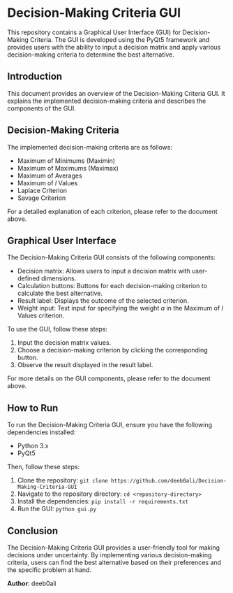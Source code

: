 # Decision-Making Criteria GUI

This repository contains a Graphical User Interface (GUI) for Decision-Making Criteria. The GUI is developed using the PyQt5 framework and provides users with the ability to input a decision matrix and apply various decision-making criteria to determine the best alternative.

## Introduction

This document provides an overview of the Decision-Making Criteria GUI. It explains the implemented decision-making criteria and describes the components of the GUI.

## Decision-Making Criteria

The implemented decision-making criteria are as follows:

- Maximum of Minimums (Maximin)
- Maximum of Maximums (Maximax)
- Maximum of Averages
- Maximum of *l* Values
- Laplace Criterion
- Savage Criterion

For a detailed explanation of each criterion, please refer to the document above.

## Graphical User Interface

The Decision-Making Criteria GUI consists of the following components:

- Decision matrix: Allows users to input a decision matrix with user-defined dimensions.
- Calculation buttons: Buttons for each decision-making criterion to calculate the best alternative.
- Result label: Displays the outcome of the selected criterion.
- Weight input: Text input for specifying the weight *a* in the Maximum of *l* Values criterion.

To use the GUI, follow these steps:

1. Input the decision matrix values.
2. Choose a decision-making criterion by clicking the corresponding button.
3. Observe the result displayed in the result label.

For more details on the GUI components, please refer to the document above.

## How to Run

To run the Decision-Making Criteria GUI, ensure you have the following dependencies installed:

- Python 3.x
- PyQt5

Then, follow these steps:

1. Clone the repository: `git clone https://github.com/deeb0ali/Decision-Making-Criteria-GUI`
2. Navigate to the repository directory: `cd <repository-directory>`
3. Install the dependencies: `pip install -r requirements.txt`
4. Run the GUI: `python gui.py`

## Conclusion

The Decision-Making Criteria GUI provides a user-friendly tool for making decisions under uncertainty. By implementing various decision-making criteria, users can find the best alternative based on their preferences and the specific problem at hand.

**Author**: deeb0ali
